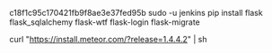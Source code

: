 
c18f1c95c170421fb9f8ae3e37fed95b
sudo -u jenkins pip install flask flask_sqlalchemy flask-wtf flask-login flask-migrate

curl "https://install.meteor.com/?release=1.4.4.2" | sh
